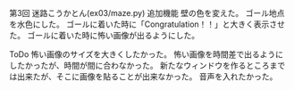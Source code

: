 第3回
迷路こうかとん(ex03/maze.py)
追加機能
壁の色を変えた。
ゴール地点を水色にした。
ゴールに着いた時に「Congratulation！！」と大きく表示させた。
ゴールに着いた時に怖い画像が出るようにした。

ToDo
怖い画像のサイズを大きくしたかった。
怖い画像を時間差で出るようにしたかったが、時間が間に合わなかった。
新たなウィンドウを作るところまでは出来たが、そこに画像を貼ることが出来なかった。
音声を入れたかった。
